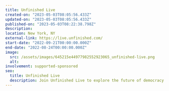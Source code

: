 ```yaml
---
title: Unfinished Live
created-on: "2023-05-03T08:05:56.433Z"
updated-on: "2023-05-03T08:05:56.433Z"
published-on: "2023-05-03T08:22:38.798Z"
description:
location: New York, NY
external-link: https://live.unfinished.com/
start-date: "2022-09-21T00:00:00.000Z"
end-date: "2022-08-24T00:00:00.000Z"
image:
  src: /assets/images/645215e44977982552923065_unfinished-live.png
  alt:
involvement: supported-sponsored
seo:
  title: Unfinished Live
  description: Join Unfinished Live to explore the future of democracy and technology.
---
```

